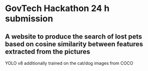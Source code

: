 # GovTech Hackathon 24 h submission

## A website to produce the search of lost pets based on cosine similarity between features extracted from the pictures

YOLO v8 additionally trained on the cat/dog images from COCO
